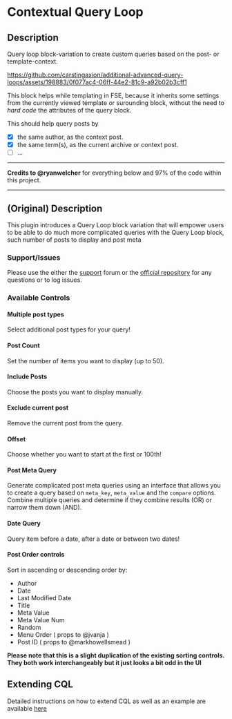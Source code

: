 # Contextual Query Loop

## Description

Query loop block-variation to create custom queries based on the post- or template-context.

https://github.com/carstingaxion/additional-advanced-query-loops/assets/198883/0f077ac4-06ff-44e2-81c9-a92b02b3cff1

This block helps while templating in FSE, because it inherits some settings from the currently viewed template or surounding block, without the need to *hard code* the attributes of the query block.

This should help query posts by

- [x] the same author, as the context post.
- [x] the same term(s), as the current archive or context post.
- [ ] ...

---

**Credits to @ryanwelcher** for everything below and 97% of the code within this project.

---

## (Original) Description

This plugin introduces a Query Loop block variation that will empower users to be able to do much more complicated queries with the Query Loop block, such number of posts to display and post meta

### Support/Issues

Please use the either the [support](https://wordpress.org/support/plugin/contextual-query-loop/) forum or the [official repository](https://github.com/ryanwelcher/contextual-query-loop) for any questions or to log issues.

### Available Controls

#### Multiple post types

Select additional post types for your query!

#### Post Count

Set the number of items you want to display (up to 50).

#### Include Posts

Choose the posts you want to display manually.

#### Exclude current post

Remove the current post from the query.

#### Offset

Choose whether you want to start at the first or 100th!

#### Post Meta Query

Generate complicated post meta queries using an interface that allows you to create a query based on `meta_key`, `meta_value` and the `compare` options. Combine multiple queries and determine if they combine results (OR) or narrow them down (AND).

#### Date Query

Query item before a date, after a date or between two dates!

#### Post Order controls

Sort in ascending or descending order by:

-   Author
-   Date
-   Last Modified Date
-   Title
-   Meta Value
-   Meta Value Num
-   Random
-   Menu Order ( props to @jvanja )
-   Post ID ( props to @markhowellsmead )

**Please note that this is a slight duplication of the existing sorting controls. They both work interchangeably but it just looks a bit odd in the UI**

## Extending CQL

Detailed instructions on how to extend CQL as well as an example are available [here](./extending-cql.md)

